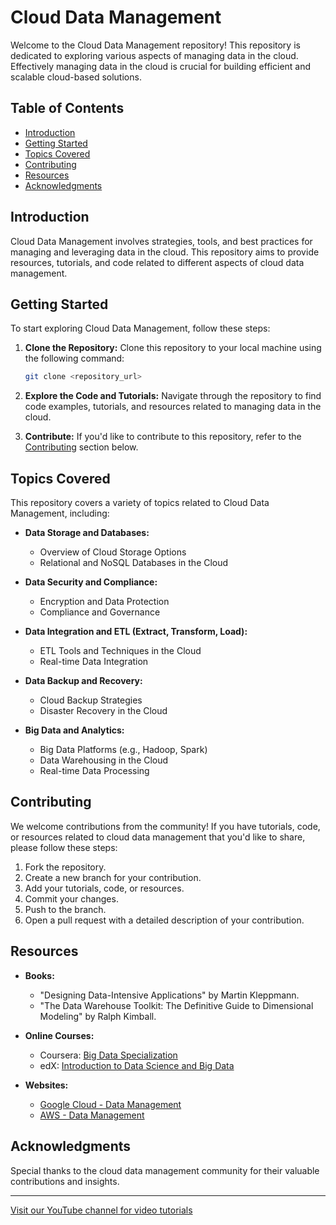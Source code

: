 # Cloud Data Management

Welcome to the Cloud Data Management repository! This repository is dedicated to exploring various aspects of managing data in the cloud. Effectively managing data in the cloud is crucial for building efficient and scalable cloud-based solutions.

## Table of Contents

- [Introduction](#introduction)
- [Getting Started](#getting-started)
- [Topics Covered](#topics-covered)
- [Contributing](#contributing)
- [Resources](#resources)
- [Acknowledgments](#acknowledgments)

## Introduction

Cloud Data Management involves strategies, tools, and best practices for managing and leveraging data in the cloud. This repository aims to provide resources, tutorials, and code related to different aspects of cloud data management.

## Getting Started

To start exploring Cloud Data Management, follow these steps:

1. **Clone the Repository:** Clone this repository to your local machine using the following command:
   ```bash
   git clone <repository_url>
   ```

2. **Explore the Code and Tutorials:** Navigate through the repository to find code examples, tutorials, and resources related to managing data in the cloud.

3. **Contribute:** If you'd like to contribute to this repository, refer to the [Contributing](#contributing) section below.

## Topics Covered

This repository covers a variety of topics related to Cloud Data Management, including:

- **Data Storage and Databases:**
  - Overview of Cloud Storage Options
  - Relational and NoSQL Databases in the Cloud

- **Data Security and Compliance:**
  - Encryption and Data Protection
  - Compliance and Governance

- **Data Integration and ETL (Extract, Transform, Load):**
  - ETL Tools and Techniques in the Cloud
  - Real-time Data Integration

- **Data Backup and Recovery:**
  - Cloud Backup Strategies
  - Disaster Recovery in the Cloud

- **Big Data and Analytics:**
  - Big Data Platforms (e.g., Hadoop, Spark)
  - Data Warehousing in the Cloud
  - Real-time Data Processing

## Contributing

We welcome contributions from the community! If you have tutorials, code, or resources related to cloud data management that you'd like to share, please follow these steps:

1. Fork the repository.
2. Create a new branch for your contribution.
3. Add your tutorials, code, or resources.
4. Commit your changes.
5. Push to the branch.
6. Open a pull request with a detailed description of your contribution.

## Resources

- **Books:**
  - "Designing Data-Intensive Applications" by Martin Kleppmann.
  - "The Data Warehouse Toolkit: The Definitive Guide to Dimensional Modeling" by Ralph Kimball.

- **Online Courses:**
  - Coursera: [Big Data Specialization](https://www.coursera.org/specializations/big-data)
  - edX: [Introduction to Data Science and Big Data](https://www.edx.org/course/introduction-to-data-science-and-big-data)

- **Websites:**
  - [Google Cloud - Data Management](https://cloud.google.com/solutions/data-management)
  - [AWS - Data Management](https://aws.amazon.com/big-data/datalakes-and-analytics/)

## Acknowledgments

Special thanks to the cloud data management community for their valuable contributions and insights.

---

[Visit our YouTube channel for video tutorials](<YouTube_Channel_Link>)